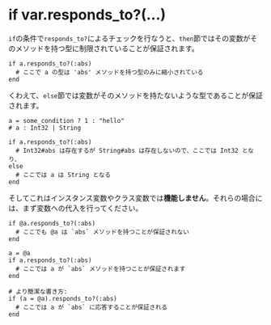 # if var.responds_to?(...)

 `if`の条件で`responds_to?`によるチェックを行なうと、`then`節ではその変数がそのメソッドを持つ型に制限されていることが保証されます。

```crystal
if a.responds_to?(:abs)
  # ここで a の型は 'abs' メソッドを持つ型のみに縮小されている
end
```

くわえて、`else`節では変数がそのメソッドを持たないような型であることが保証されます。

```crystal
a = some_condition ? 1 : "hello"
# a : Int32 | String

if a.responds_to?(:abs)
  # Int32#abs は存在するが String#abs は存在しないので、ここでは Int32 となり、
else
  # ここでは a は String となる
end
```

そしてこれはインスタンス変数やクラス変数では**機能しません**。それらの場合には、まず変数への代入を行ってください。

```crystal
if @a.responds_to?(:abs)
  # ここでも @a は `abs` メソッドを持つことが保証されない
end

a = @a
if a.responds_to?(:abs)
  # ここでは a が `abs` メソッドを持つことが保証されます
end

# より簡潔な書き方:
if (a = @a).responds_to?(:abs)
  # ここでは a が `abs` に応答することが保証される
end
```

